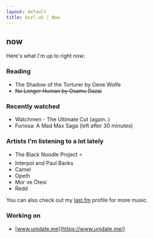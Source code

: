```yaml
---
layout: default
title: buzl.uk | Now
---
```

## now
Here's what I'm up to right now:

### Reading
- The Shadow of the Torturer by Gene Wolfe
- ~~No Longer Human by Osamu Dazai~~

### Recently watched
- Watchmen - The Ultimate Cut (again..)
- Furiosa: A Mad Max Saga (left after 30 minutes)

### Artists I'm listening to a lot lately
- The Black Noodle Project ⭐
- Interpol and Paul Banks
- Camel
- Opeth
- Mor ve Ötesi
- Redd

You can also check out my [last.fm](https://www.last.fm/user/kaangiray26) profile for more music.

### Working on
- [www.unidate.me](https://www.unidate.me/)
